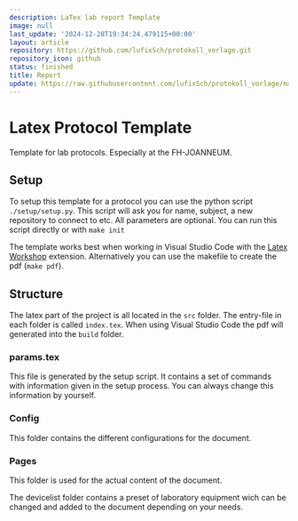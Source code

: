 ```yaml
---
description: LaTex lab report Template
image: null
last_update: '2024-12-28T19:34:24.479115+00:00'
layout: article
repository: https://github.com/lufixSch/protokoll_vorlage.git
repository_icon: github
status: finished
title: Report
update: https://raw.githubusercontent.com/lufixSch/protokoll_vorlage/master/README.md
---
```


# Latex Protocol Template

Template for lab protocols. Especially at the FH-JOANNEUM.

## Setup

To setup this template for a protocol you can use the python script `./setup/setup.py`. This script will ask you for name, subject, a new repository to connect to etc. All parameters are optional. You can run this script directly or with `make init`

The template works best when working in Visual Studio Code with the [Latex Workshop](https://marketplace.visualstudio.com/items?itemName=James-Yu.latex-workshop) extension. Alternatively you can use the makefile to create the pdf (`make pdf`).

## Structure

The latex part of the project is all located in the `src` folder. The entry-file in each folder is called `index.tex`. When using Visual Studio Code the pdf will generated into the `build` folder.

### params.tex

This file is generated by the setup script. It contains a set of commands with information given in the setup process. You can always change this information by yourself.

### Config

This folder contains the different configurations for the document.

### Pages

This folder is used for the actual content of the document.

The devicelist folder contains a preset of laboratory equipment wich can be changed and added to the document depending on your needs.